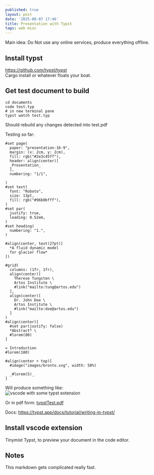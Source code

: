 ```yaml
---
published: true
layout: post
date: '2025-08-07 17:46'
title: Presentation with Typst
tags: web misc 
---
```

Main idea: Do Not use any online services, produce everything offline.

## Install typst
<https://github.com/typst/typst>  
Cargo install or whatever floats your boat. 

## Get test document to build

    cd documents
    code test.typ
    # in new terminal pane
    typst watch test.typ

Should rebuild any changes detected into test.pdf

Testing so far:

    #set page(
      paper: "presentation-16-9",
      margin: (x: 2cm, y: 2cm),
      fill: rgb("#2e3c45ff"),
      header: align(center)[
      _Presentation_
      ],
      numbering: "1/1",

    )
    #set text(
      font: "Roboto",
      size: 13pt,
      fill: rgb("#96b0bfff"),
    )
    #set par(
      justify: true,
      leading: 0.52em,
    )
    #set heading(
      numbering: "1.",
    )

    #align(center, text(27pt)[
      *A fluid dynamic model
      for glacier flow*
    ])

    #grid(
      columns: (1fr, 1fr),
      align(center)[
        Therese Tungsten \
        Artos Institute \
        #link("mailto:tung@artos.edu")
      ],
      align(center)[
        Dr. John Doe \
        Artos Institute \
        #link("mailto:doe@artos.edu")
      ]
    )
    #align(center)[
      #set par(justify: false)
      *Abstract* \
      #lorem(80)
    ]

    = Introduction
    #lorem(180)

    #align(center + top)[
      #image("images/bronto.svg", width: 50%)

      _#lorem(5)_
    ]

Will produce something like:  
![vscode with some typst extension](https://images2.imgbox.com/06/65/Ehc02qmQ_o.png)

Or in pdf form: [typstTest.pdf](/media/typstTest.pdf)

Docs: <https://typst.app/docs/tutorial/writing-in-typst/>

## Install vscode extension
Tinymist Typst, to preview your document in the code editor.

## Notes
This markdown gets complicated really fast.
